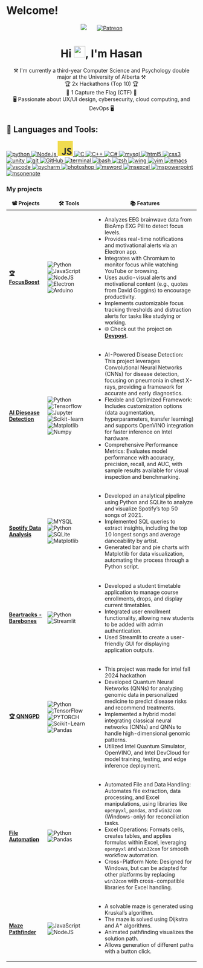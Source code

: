 # Welcome!
  <p align="center">
  <a href="https://discord.gg/kuudra" alt="Join our community"><img width="32px" src="https://i.imgur.com/OViZO8J.png"/></a>
  &#8287;&#8287;&#8287;&#8287;&#8287;
  <a href="https://www.patreon.com/kuudragang"><img width="32px" alt="Patreon" title="Patreon" src="https://i.imgur.com/0uVwkoZ.png"/></a>

<h1 align="center">Hi <img src="https://raw.githubusercontent.com/MartinHeinz/MartinHeinz/master/wave.gif" width="30px" height="30px">, I'm Hasan</h1>  
<p align="center">  
⚒️ I'm currently a third-year Computer Science and Psychology double major at the University of Alberta ⚒️  
<br>  
🏆 2x Hackathons (Top 10) 🏆
<br>  
🚩 1 Capture the Flag (CTF) 🚩
<br>  
🖥️ Passionate about UX/UI design, cybersecurity, cloud computing, and DevOps 🖥️
</p>  




## 🚀 Languages and Tools:

<p align = "left"> 
  
<a href = "https://www.python.org"
   target = "_blank"> 
  <img src = "https://i.ibb.co/vsnmYkh/python.png"
       alt = "python"
       width = "40" 
       height = "40"/> 
</a>
<a href = "https://en.wikipedia.org/wiki/Node.js"
   target = "_blank"> 
  <img src = "https://upload.wikimedia.org/wikipedia/commons/thumb/d/d9/Node.js_logo.svg/240px-Node.js_logo.svg.png"
       alt = "Node.js"
       width = "60" 
       height = "40"/> 
</a>
<a href = "https://en.wikipedia.org/wiki/JavaScript" 
   target = "_blank"> 
  <img src = "https://raw.githubusercontent.com/github/explore/80688e429a7d4ef2fca1e82350fe8e3517d3494d/topics/javascript/javascript.png"
       alt = "JavaScript"
       width = "40"
       height = "40"/>
</a> 
<a href = "https://en.wikipedia.org/wiki/C_(programming_language)"
   target = "_blank"> 
  <img src = "https://upload.wikimedia.org/wikipedia/commons/thumb/1/18/C_Programming_Language.svg/1853px-C_Programming_Language.svg.png"
       alt = "C" 
       width = "40" 
       height = "40"/> 
</a> 
<a href = "https://en.wikipedia.org/wiki/C%2B%2B"
   target = "_blank"> 
  <img src = "https://upload.wikimedia.org/wikipedia/commons/thumb/1/18/ISO_C%2B%2B_Logo.svg/2560px-ISO_C%2B%2B_Logo.svg.png"
       alt = "C++" 
       width = "40" 
       height = "40"/> 
</a> 
<a href = "https://en.wikipedia.org/wiki/C_Sharp_(programming_language)"
   target = "_blank"> 
  <img src = "https://upload.wikimedia.org/wikipedia/commons/thumb/b/bd/Logo_C_sharp.svg/1200px-Logo_C_sharp.svg.png"
       alt = "C#" 
       width = "40" 
       height = "40"/> 
</a> 
<a href = "https://www.mysql.com" 
   target = "_blank"> 
  <img src = "https://d33wubrfki0l68.cloudfront.net/dcb20c9a5cdd57de99030108ec988a52b190b168/a9e1e/images/icon-pack/mysql.svg"
       alt = "mysql"
       width = "40"
       height = "40"/>
</a> 
<a href = "https://www.w3.org/html"
   target = "_blank"> 
  <img src = "https://cdn-icons-png.flaticon.com/512/888/888859.png"
       alt = "html5"
       width = "40"
       height = "40"/> 
</a> 
<a href = "https://www.w3schools.com/css"
   target = "_blank"> 
  <img src = "https://cdn-icons-png.flaticon.com/512/888/888847.png" 
       alt="css3" 
       width="40" 
       height="40"/> 
</a>
<a href = "https://unity.com/" 
   target = "_blank"> 
  <img src = "https://i.redd.it/tu3gt6ysfxq71.png" 
       alt="unity" 
       width="40" 
       height="40"/> 
</a>
<a href = "https://git-scm.com" 
   target = "_blank"> 
  <img src = "https://www.vectorlogo.zone/logos/git-scm/git-scm-icon.svg"
       alt="git" 
       width="40" 
       height="40"/> 
</a>
<a href = "https://github.com" 
   target = "_blank"> 
  <img src = "https://i.ibb.co/jJbDW6J/github.png" 
       alt="GitHub" 
       width="40" 
       height="40"/>
</a>
<a href = "https://en.wikipedia.org/wiki/Terminal_(macOS)" 
   target = "_blank"> 
  <img src = "https://upload.wikimedia.org/wikipedia/commons/b/b3/Terminalicon2.png" 
       alt="terminal" 
       width="40" 
       height="40"/>
</a>
<a href = "https://en.wikipedia.org/wiki/Bash_(Unix_shell)" 
   target = "_blank"> 
  <img src = "https://upload.wikimedia.org/wikipedia/commons/thumb/8/82/Gnu-bash-logo.svg/240px-Gnu-bash-logo.svg.png" 
       alt="bash" 
       width="80" 
       height="40"/>
</a>
<a href = "https://en.wikipedia.org/wiki/Z_shell" 
   target = "_blank"> 
  <img src = "https://upload.wikimedia.org/wikipedia/commons/thumb/7/75/Z_Shell_Logo_Color_Vertical.svg/240px-Z_Shell_Logo_Color_Vertical.svg.png" 
       alt="zsh" 
       width="40" 
       height="40"/>
</a>
<a href = "https://wingware.com/" 
   target = "_blank"> 
  <img src = "https://i.ibb.co/hMTyD9g/pngwing-com.png" 
       alt="wing" 
       width="40" 
       height="40"/>
</a>
<a href = "https://www.vim.org/" 
   target = "_blank"> 
  <img src = "https://upload.wikimedia.org/wikipedia/commons/thumb/9/9f/Vimlogo.svg/1022px-Vimlogo.svg.png" 
       alt="vim" 
       width="40" 
       height="40"/>
</a>
<a href = "https://www.gnu.org/software/emacs/" 
   target = "_blank"> 
  <img src = "https://upload.wikimedia.org/wikipedia/commons/thumb/0/08/EmacsIcon.svg/1024px-EmacsIcon.svg.png" 
       alt="emacs" 
       width="40" 
       height="40"/>
</a>
<a href = "https://code.visualstudio.com" 
   target = "_blank"> 
  <img src = "https://img.icons8.com/color/344/visual-studio-code-2019.png" 
       alt="vscode" 
       width="40" 
       height="40"/> 
</a>
<a href = "https://www.jetbrains.com/pycharm" 
   target = "_blank"> 
  <img src = "https://img.icons8.com/color/344/pycharm.png" 
       alt="pycharm" 
       width="40" 
       height="40"/> 
</a>
  <a href = "https://www.photoshop.com/en" 
   target = "_blank"> 
  <img src = "https://d33wubrfki0l68.cloudfront.net/434767316b96f7729fddf13409a67dbb48c15777/5952d/images/icon-pack/photoshop.svg" 
       alt="photoshop" 
       width="40" 
       height="40"/>
</a>
<a href = "https://www.microsoft.com/en-in/microsoft-365/word" 
   target = "_blank"> 
  <img src = "https://img.icons8.com/color/344/microsoft-word-2019--v2.png" 
       alt="msword" 
       width="40" 
       height="40"/> 
</a>
<a href = "https://www.microsoft.com/en-in/microsoft-365/excel" 
   target = "_blank"> 
  <img src = "https://img.icons8.com/color/344/microsoft-excel-2019--v1.png" 
       alt="msexcel" 
       width="40" 
       height="40"/> 
</a>
<a href = "https://www.microsoft.com/en-in/microsoft-365/powerpoint" 
   target = "_blank">
  <img src = "https://img.icons8.com/color/344/microsoft-powerpoint-2019--v1.png" 
       alt="mspowerpoint"
       width="40" 
       height="40"/> 
</a>
<a href = "https://www.microsoft.com/en-us/microsoft-365/onenote/digital-note-taking-app" 
   target = "_blank">
  <img src = "https://img.icons8.com/color/344/microsoft-onenote-2019.png" 
       alt="msonenote" 
       width="40" 
       height="40"/> 
</a>

<h3>My projects</h3>
<table>
  <thead align="center">
    <tr border: none;>
      <td><b>📽️ Projects</b></td>
      <td><b>🛠️ Tools</b></td>
      <td><b>📚 Features</b></td>
    </tr>
  </thead>
  <tbody>
    <tr>
  <td><a href="https://github.com/daksh3333/Neuro-Stress-Monitor"><b>🏆 FocusBoost</b></a></td>
  <td>
    <img alt="Python" src="https://img.shields.io/badge/python-3670A0?style=for-the-badge&logo=python&logoColor=ffdd54" />
    <img alt="JavaScript" src="https://img.shields.io/badge/JavaScript-F7DF1E?style=for-the-badge&logo=javascript&logoColor=black" />
    <img alt="NodeJS" src="https://img.shields.io/badge/Node.js-43853D?style=for-the-badge&logo=node.js&logoColor=white" />
    <img alt="Electron" src="https://img.shields.io/badge/Electron-47848F?style=for-the-badge&logo=electron&logoColor=white" />
    <img alt="Arduino" src="https://img.shields.io/badge/Arduino-00979D?style=for-the-badge&logo=arduino&logoColor=white" />
  </td>
  <td>
    <ul>
      <li>Analyzes EEG brainwave data from BioAmp EXG Pill to detect focus levels.</li>
      <li>Provides real-time notifications and motivational alerts via an Electron app.</li>
      <li>Integrates with Chromium to monitor focus while watching YouTube or browsing.</li>
      <li>Uses audio-visual alerts and motivational content (e.g., quotes from David Goggins) to encourage productivity.</li>
      <li>Implements customizable focus tracking thresholds and distraction alerts for tasks like studying or working.</li>
      <li>🌐 Check out the project on <a href="https://devpost.com/software/neuro-stress-monitor" target="_blank"><b>Devpost</b></a>.</li>
    </ul>
  </td>
</tr>
    <tr>
      <td><a href="https://github.com/osu/AI-Powered-Disease-Detection-in-X-Ray-Images"><b>AI Diesease Detection</b></a></td>
      <td>
          <img alt="Python" src="https://img.shields.io/badge/python-3670A0?style=for-the-badge&logo=python&logoColor=ffdd54" />
          <img alt="Tensorflow" src="https://img.shields.io/badge/TensorFlow-FF6F00?style=for-the-badge&logo=tensorflow&logoColor=white" />
          <img alt="Jupyter" src="https://img.shields.io/badge/Jupyter-notebook-brightgreen" />
          <img alt="Scikit-learn" src="https://img.shields.io/badge/scikit--learn-F7931E?style=flat-square&logo=scikit-learn&logoColor=white" />
          <img alt="Matplotlib" src="https://img.shields.io/badge/-Matplotlib-000000?style=flat&logo=python" />
          <img alt="Numpy" src="https://img.shields.io/badge/-Numpy-013243?&logo=NumPy" />
      </td>
      <td>
        <ul>
        <li>AI-Powered Disease Detection: This project leverages Convolutional Neural Networks (CNNs) for disease detection, focusing on pneumonia in chest X-rays, providing a framework for accurate and early diagnostics.</li>
        <li>Flexible and Optimized Framework: Includes customization options (data augmentation, hyperparameters, transfer learning) and supports OpenVINO integration for faster inference on Intel hardware.</li>
        <li>Comprehensive Performance Metrics: Evaluates model performance with accuracy, precision, recall, and AUC, with sample results available for visual inspection and benchmarking.</li>
          </ul>
      </td>
    </tr>
    <tr>
      <td><a href="https://github.com/osu/Spotify-Top-Songs-2021-Data-Analysis"><b>Spotify Data Analysis</b></a></td>
      <td>
      
  <img alt="MYSQL" src="https://img.shields.io/badge/MySQL-00000F?style=for-the-badge&logo=mysql&logoColor=white" />
  <img alt="Python" src="https://img.shields.io/badge/python-3670A0?style=for-the-badge&logo=python&logoColor=ffdd54" />
  <img alt="SQLite" src="https://img.shields.io/badge/SQLite-07405E?style=for-the-badge&logo=sqlite&logoColor=white" />
  <img alt="Matplotlib" src="https://img.shields.io/badge/-Matplotlib-000000?style=flat&logo=python" />
      </td>
      <td>
      <ul>
<li>Developed an analytical pipeline using Python and SQLite to analyze and visualize Spotify’s top 50 songs of 2021.</li>
<li>Implemented SQL queries to extract insights, including the top 10 longest songs and average danceability by artist.</li>
<li>Generated bar and pie charts with Matplotlib for data visualization, automating the process through a Python script.</li>
        </ul>
      </td>
    </tr>
    <tr>
      <td><a href="https://github.com/osu/Beartracks"><b>Beartracks - Barebones <b></a></td>
      <td>
  <img alt="Python" src="https://img.shields.io/badge/python-3670A0?style=for-the-badge&logo=python&logoColor=ffdd54" />    
  <img alt="Streamlit" src="https://img.shields.io/badge/-Streamlit-FF4B4B?style=flat&logo=streamlit&logoColor=white" />
      </td>
      <td>
      <ul>
<li>Developed a student timetable application to manage course enrollments, drops, and display current timetables.</li>
<li>Integrated user enrollment functionality, allowing new students to be added with admin authentication.</li>
<li>Used Streamlit to create a user-friendly GUI for displaying application outputs.</li>
        </ul></td>
    </tr>
        <tr>
      <td><a href="https://github.com/adnansami1992sami/QNNGPD"><b>🏆 QNNGPD<b></a></td>
      <td>
  <img alt="Python" src="https://img.shields.io/badge/python-3670A0?style=for-the-badge&logo=python&logoColor=ffdd54" />    
  <img alt="TensorFlow" src="https://img.shields.io/badge/TensorFlow-FF3F06?style=for-the-badge&logo=tensorflow&logoColor=white" />
  <img alt="PYTORCH" src="https://img.shields.io/badge/PyTorch-EE4C2C?style=for-the-badge&logo=pytorch&logoColor=white" />
  <img alt="Scikit-Learn" src="https://img.shields.io/badge/scikit--learn-F7931E?style=flat-square&logo=scikit-learn&logoColor=white" />
  <img alt="Pandas" src="https://img.shields.io/badge/-Pandas-333333?style=flat&logo=pandas" />
      </td>
      <td>
      <ul>
<li>This project was made for intel fall 2024 hackathon</li>
<li>Developed Quantum Neural Networks (QNNs) for analyzing genomic data in personalized medicine to predict disease risks and recommend treatments.</li>
<li>Implemented a hybrid model integrating classical neural networks (CNNs) and QNNs to handle high-dimensional genomic patterns.</li>
<li>Utilized Intel Quantum Simulator, OpenVINO, and Intel DevCloud for model training, testing, and edge inference deployment.</li>
        </ul></td>
    </tr>
    <tr>
      <td><a href="https://github.com/osu/Recon-Automation"><b>File Automation</b></a></td>
      <td>
  <img alt="Python" src="https://img.shields.io/badge/python-3670A0?style=for-the-badge&logo=python&logoColor=ffdd54" />
  <img alt="Pandas" src="https://img.shields.io/badge/-Pandas-333333?style=flat&logo=pandas" />
      </td>
      <td>
      <ul>
<li>Automated File and Data Handling: Automates file extraction, data processing, and Excel manipulations, using libraries like <code>openpyxl</code>, <code>pandas</code>, and <code>win32com</code> (Windows-only) for reconciliation tasks.</li>
<li>Excel Operations: Formats cells, creates tables, and applies formulas within Excel, leveraging <code>openpyxl</code> and <code>win32com</code> for smooth workflow automation.</li>
<li>Cross-Platform Note: Designed for Windows, but can be adapted for other platforms by replacing <code>win32com</code> with cross-compatible libraries for Excel handling.</li>
        </ul>
      </td>
    </tr>
    <tr>
      <td><a href="https://github.com/osu/Maze-Pathfinder"><b>Maze Pathfinder</b></a></td>
      <td>
  <img alt="JavaScript" src="https://img.shields.io/badge/JavaScript-F7DF1E?style=for-the-badge&logo=javascript&logoColor=black" />
  <img alt="NodeJS" src="https://img.shields.io/badge/Node.js-43853D?style=for-the-badge&logo=node.js&logoColor=white" />
      </td>
      <td>
      <ul>
<li>A solvable maze is generated using Kruskal’s algorithm.</li>
<li>The maze is solved using Dijkstra and A* algorithms.</li>
<li>Animated pathfinding visualizes the solution path.</li>
<li>Allows generation of different paths with a button click.</li>
        </ul>
      </td>
    </tr>
  </tbody>

</a>



